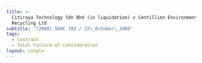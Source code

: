 ```yaml
---
title: >-
  Citiraya Technology Sdn Bhd (in liquidation) v Centillion Environment &
  Recycling Ltd
subtitle: "[2008] SGHC 183 / 22\_October\_2008"
tags:
  - Contract
  - Total Failure of Consideration
layout: single
---
```


